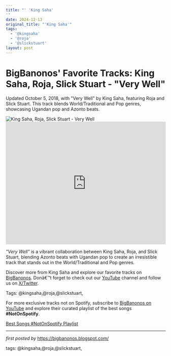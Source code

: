 ```yaml
---
title: "' 'King Saha'
'"
date: 2024-12-13
original_title: "'King Saha'"
tags:
  - '@kingsaha'
  - '@roja'
  - '@slickstuart'
layout: post
---
```

<!-- Post Title -->
<h1 >BigBanonos' Favorite Tracks: King Saha, Roja, Slick Stuart - "Very Well"</h1> <!-- Introductory Text -->
<p >Updated October 5, 2018, with "Very Well" by King Saha, featuring Roja and Slick Stuart. This track blends World/Traditional and Pop genres, showcasing Ugandan pop and Azonto beats.</p> <!-- Featured Image -->
<div > <img src="https://yt3.googleusercontent.com/toeR3rqgSq2L5uuRYE5FbW0eC_FuQL8Lcq5LdGvl9bShQ9gQ9Bam6BmCReRE5MUB9S4gayN_tw=s900-c-k-c0x00ffffff-no-rj" alt="King Saha, Roja, Slick Stuart - Very Well" />
</div> <!-- YouTube Video Embed -->
<div > <iframe width="100%" height="385" src="https://www.youtube.com/embed/110iCilgT08" title="Slick Stuart, DJ Roja - Very Well (Official Music Video) ft. King Saha" frameborder="0" allow="accelerometer; autoplay; clipboard-write; encrypted-media; gyroscope; picture-in-picture; web-share" referrerpolicy="strict-origin-when-cross-origin" allowfullscreen></iframe>
</div> <!-- Song Information -->
<div > <p><em>"Very Well"</em> is a vibrant collaboration between King Saha, Roja, and Slick Stuart, blending Azonto beats with Ugandan pop to create an irresistible track that stands out in the World/Traditional and Pop genres.</p>
</div> <!-- Footer Links -->
<div > <p>Discover more from King Saha and explore our favorite tracks on <a href="https://bigbanonos.blogspot.com/" target="_blank">BigBanonos</a>. Donâ€™t forget to check out our <a href="https://www.youtube.com/@BigBanonos" target="_blank">YouTube</a> channel and follow us on <a href="https://x.com/bigbanonos" target="_blank">X/Twitter</a>.</p>
</div> <!-- Tags -->
<p >Tags: @kingsaha,@roja,@slickstuart,</p>


<!--Subscribe and Playlist Links-->
<div>
    <p>For more exclusive tracks not on Spotify, subscribe to <a href="https://www.youtube.com/@BigBanonos" target="_blank">BigBanonos on YouTube</a> and explore their curated playlist of the best songs <strong>#NotOnSpotify</strong>.</p>
    <p><a href="https://www.youtube.com/playlist?list=PLtuNtuTatqI0kFahUCbtbfenC_ET5O_tr" target="_blank">Best Songs #NotOnSpotify Playlist<br /></a></p></div>

<hr />

<p><em>first posted by</em> <a href="https://bigbanonos.blogspot.com/" rel="noopener" target="_new">https://bigbanonos.blogspot.com/</a></p>

<p>tags: @kingsaha,@roja,@slickstuart,</p>
